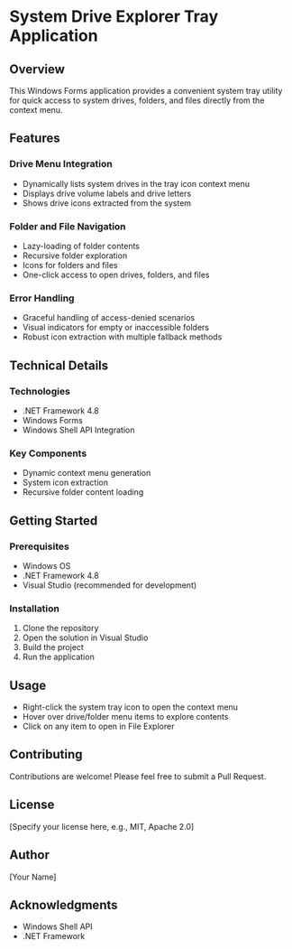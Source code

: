 # System Drive Explorer Tray Application

## Overview
This Windows Forms application provides a convenient system tray utility for quick access to system drives, folders, and files directly from the context menu.

## Features

### Drive Menu Integration
- Dynamically lists system drives in the tray icon context menu
- Displays drive volume labels and drive letters
- Shows drive icons extracted from the system

### Folder and File Navigation
- Lazy-loading of folder contents
- Recursive folder exploration
- Icons for folders and files
- One-click access to open drives, folders, and files

### Error Handling
- Graceful handling of access-denied scenarios
- Visual indicators for empty or inaccessible folders
- Robust icon extraction with multiple fallback methods

## Technical Details

### Technologies
- .NET Framework 4.8
- Windows Forms
- Windows Shell API Integration

### Key Components
- Dynamic context menu generation
- System icon extraction
- Recursive folder content loading

## Getting Started

### Prerequisites
- Windows OS
- .NET Framework 4.8
- Visual Studio (recommended for development)

### Installation
1. Clone the repository
2. Open the solution in Visual Studio
3. Build the project
4. Run the application

## Usage
- Right-click the system tray icon to open the context menu
- Hover over drive/folder menu items to explore contents
- Click on any item to open in File Explorer

## Contributing
Contributions are welcome! Please feel free to submit a Pull Request.

## License
[Specify your license here, e.g., MIT, Apache 2.0]

## Author
[Your Name]

## Acknowledgments
- Windows Shell API
- .NET Framework
